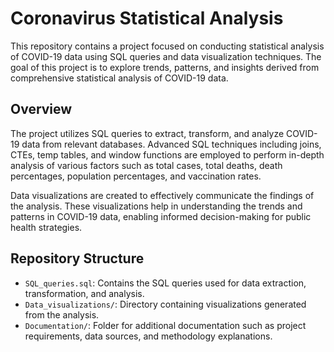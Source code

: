 # Coronavirus Statistical Analysis

This repository contains a project focused on conducting statistical analysis of COVID-19 data using SQL queries and data visualization techniques. The goal of this project is to explore trends, patterns, and insights derived from comprehensive statistical analysis of COVID-19 data.

## Overview

The project utilizes SQL queries to extract, transform, and analyze COVID-19 data from relevant databases. Advanced SQL techniques including joins, CTEs, temp tables, and window functions are employed to perform in-depth analysis of various factors such as total cases, total deaths, death percentages, population percentages, and vaccination rates.

Data visualizations are created to effectively communicate the findings of the analysis. These visualizations help in understanding the trends and patterns in COVID-19 data, enabling informed decision-making for public health strategies.

## Repository Structure

- `SQL_queries.sql`: Contains the SQL queries used for data extraction, transformation, and analysis.
- `Data_visualizations/`: Directory containing visualizations generated from the analysis.
- `Documentation/`: Folder for additional documentation such as project requirements, data sources, and methodology explanations.

